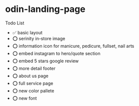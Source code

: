 # odin-landing-page
Todo List

- ✅ basic layout
- ⭕️ serinity in-store image
- ⭕️ information icon for manicure, pedicure, fullset, nail arts
- ⭕️ embed instagram to hero/quote section
- ⭕️ embed 5 stars google review
- ⭕️ more detail footer
- ⭕️ about us page
- ⭕️ full service page
- ⭕️ new color pallete
- ⭕️ new font 

